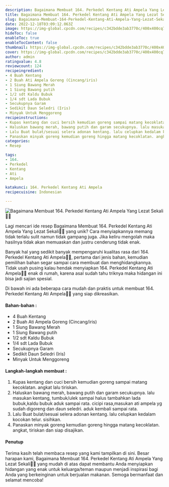 ```yaml
---
description: Bagaimana Membuat 164. Perkedel Kentang Ati Ampela Yang Lezat Sekali"
title: Bagaimana Membuat 164. Perkedel Kentang Ati Ampela Yang Lezat Sekali
slug: Bagaimana-Membuat-164-Perkedel-Kentang-Ati-Ampela-Yang-Lezat-Sekali
date: 2022-12-18T03:09:12.063Z
image: https://img-global.cpcdn.com/recipes/c342bdde3ab3770c/400x400cq70/photo.jpg
hideToc: false
enableToc: true
enableTocContent: false
thumbnail: https://img-global.cpcdn.com/recipes/c342bdde3ab3770c/400x400cq70/photo.jpg
cover: https://img-global.cpcdn.com/recipes/c342bdde3ab3770c/400x400cq70/photo.jpg
author: admin
ratingvalue: 4.8
reviewcount: 124
recipeingredient:
- 4 Buah Kentang
- 2 Buah Ati Ampela Goreng (Cincang/iris)
- 1 Siung Bawang Merah
- 1 Siung Bawang putih
- 1/2 sdt Kaldu Bubuk
- 1/4 sdt Lada Bubuk
- Secukupnya Garam
- Sedikit Daun Seledri (Iris)
- Minyak Untuk Menggoreng
recipeinstructions:
- Kupas kentang dan cuci bersih kemudian goreng sampai matang kecoklatan. angkat lalu tiriskan.
- Haluskan bawang merah, bawang putih dan garam secukupnya. lalu masukan kentang, tumbuk/ulek sampai halus tambahkan lada bubuk,kaldu bubuk aduk sampai rata. cicipi rasa,masukan ati ampela yg sudah digoreng dan daun seledri. aduk kembali sampai rata.
- Lalu Buat bulat/sesuai selera adonan kentang. lalu celupkan kedalam kocokan telur. sisihkan.
- Panaskan minyak goreng kemudian goreng hingga matang kecoklatan. angkat, tiriskan dan siap disajikan.
categories:
- Resep

tags:
- 164.
- Perkedel
- Kentang
- Ati
- Ampela

katakunci: 164. Perkedel Kentang Ati Ampela
recipecuisine: Indonesian

---
```


![Bagaimana Membuat 164. Perkedel Kentang Ati Ampela Yang Lezat Sekali👩‍🍳](https://img-global.cpcdn.com/recipes/c342bdde3ab3770c/400x400cq70/photo.jpg)

Lagi mencari ide resep Bagaimana Membuat 164. Perkedel Kentang Ati Ampela Yang Lezat Sekali👩‍🍳 yang unik? Cara menyiapkannya memang tidak terlalu sulit namun tidak gampang juga. Jika keliru mengolah maka hasilnya tidak akan memuaskan dan justru cenderung tidak enak.

Banyak hal yang sedikit banyak mempengaruhi kualitas rasa dari 164. Perkedel Kentang Ati Ampela👩‍🍳, pertama dari jenis bahan, kemudian pemilihan bahan segar sampai cara membuat dan menghidangkannya. Tidak usah pusing kalau hendak menyiapkan 164. Perkedel Kentang Ati Ampela👩‍🍳 enak di rumah, karena asal sudah tahu triknya maka hidangan ini bisa jadi sajian spesial.

Di bawah ini ada beberapa cara mudah dan praktis untuk membuat 164. Perkedel Kentang Ati Ampela👩‍🍳 yang siap dikreasikan.

<!--inarticleads1-->

#### Bahan-bahan :

- 4 Buah Kentang
- 2 Buah Ati Ampela Goreng (Cincang/iris)
- 1 Siung Bawang Merah
- 1 Siung Bawang putih
- 1/2 sdt Kaldu Bubuk
- 1/4 sdt Lada Bubuk
- Secukupnya Garam
- Sedikit Daun Seledri (Iris)
- Minyak Untuk Menggoreng

<!--inarticleads2-->

#### Langkah-langkah membuat :

1. Kupas kentang dan cuci bersih kemudian goreng sampai matang kecoklatan. angkat lalu tiriskan.
1. Haluskan bawang merah, bawang putih dan garam secukupnya. lalu masukan kentang, tumbuk/ulek sampai halus tambahkan lada bubuk,kaldu bubuk aduk sampai rata. cicipi rasa,masukan ati ampela yg sudah digoreng dan daun seledri. aduk kembali sampai rata.
1. Lalu Buat bulat/sesuai selera adonan kentang. lalu celupkan kedalam kocokan telur. sisihkan.
1. Panaskan minyak goreng kemudian goreng hingga matang kecoklatan. angkat, tiriskan dan siap disajikan.

#### Penutup

Terima kasih telah membaca resep yang kami tampilkan di sini. Besar harapan kami, Bagaimana Membuat 164. Perkedel Kentang Ati Ampela Yang Lezat Sekali👩‍🍳 yang mudah di atas dapat membantu Anda menyiapkan hidangan yang enak untuk keluarga/teman maupun menjadi inspirasi bagi Anda yang berkeinginan untuk berjualan makanan. Semoga bermanfaat dan selamat mencoba!